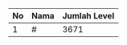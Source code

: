 | No | Nama            | Jumlah Level |
|----|-----------------|--------------|
| 1  | #    |    3671        |
